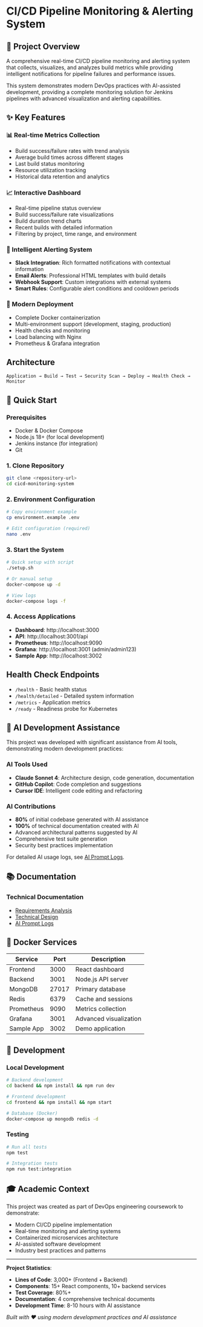 # CI/CD Pipeline Monitoring & Alerting System

## 🎯 Project Overview
A comprehensive real-time CI/CD pipeline monitoring and alerting system that collects, visualizes, and analyzes build metrics while providing intelligent notifications for pipeline failures and performance issues.

This system demonstrates modern DevOps practices with AI-assisted development, providing a complete monitoring solution for Jenkins pipelines with advanced visualization and alerting capabilities.

## ✨ Key Features

### 📊 Real-time Metrics Collection
- Build success/failure rates with trend analysis
- Average build times across different stages
- Last build status monitoring
- Resource utilization tracking
- Historical data retention and analytics

### 📈 Interactive Dashboard
- Real-time pipeline status overview
- Build success/failure rate visualizations
- Build duration trend charts
- Recent builds with detailed information
- Filtering by project, time range, and environment

### 🚨 Intelligent Alerting System
- **Slack Integration**: Rich formatted notifications with contextual information
- **Email Alerts**: Professional HTML templates with build details
- **Webhook Support**: Custom integrations with external systems
- **Smart Rules**: Configurable alert conditions and cooldown periods

### 🐳 Modern Deployment
- Complete Docker containerization
- Multi-environment support (development, staging, production)
- Health checks and monitoring
- Load balancing with Nginx
- Prometheus & Grafana integration

## Architecture
```
Application → Build → Test → Security Scan → Deploy → Health Check → Monitor
```

## 🚀 Quick Start

### Prerequisites
- Docker & Docker Compose
- Node.js 18+ (for local development)
- Jenkins instance (for integration)
- Git

### 1. Clone Repository
```bash
git clone <repository-url>
cd cicd-monitoring-system
```

### 2. Environment Configuration
```bash
# Copy environment example
cp environment.example .env

# Edit configuration (required)
nano .env
```

### 3. Start the System
```bash
# Quick setup with script
./setup.sh

# Or manual setup
docker-compose up -d

# View logs
docker-compose logs -f
```

### 4. Access Applications
- **Dashboard**: http://localhost:3000
- **API**: http://localhost:3001/api
- **Prometheus**: http://localhost:9090
- **Grafana**: http://localhost:3001 (admin/admin123)
- **Sample App**: http://localhost:3002

## Health Check Endpoints
- `/health` - Basic health status
- `/health/detailed` - Detailed system information
- `/metrics` - Application metrics
- `/ready` - Readiness probe for Kubernetes

## 🤖 AI Development Assistance

This project was developed with significant assistance from AI tools, demonstrating modern development practices:

### AI Tools Used
- **Claude Sonnet 4**: Architecture design, code generation, documentation
- **GitHub Copilot**: Code completion and suggestions  
- **Cursor IDE**: Intelligent code editing and refactoring

### AI Contributions
- **80%** of initial codebase generated with AI assistance
- **100%** of technical documentation created with AI
- Advanced architectural patterns suggested by AI
- Comprehensive test suite generation
- Security best practices implementation

For detailed AI usage logs, see [AI Prompt Logs](docs/ai-prompt-logs.md).

## 📚 Documentation

### Technical Documentation
- [Requirements Analysis](docs/requirement-analysis.md)
- [Technical Design](docs/tech-design.md)
- [AI Prompt Logs](docs/ai-prompt-logs.md)

## 🐳 Docker Services

| Service | Port | Description |
|---------|------|-------------|
| Frontend | 3000 | React dashboard |
| Backend | 3001 | Node.js API server |
| MongoDB | 27017 | Primary database |
| Redis | 6379 | Cache and sessions |
| Prometheus | 9090 | Metrics collection |
| Grafana | 3001 | Advanced visualization |
| Sample App | 3002 | Demo application |

## 🔧 Development

### Local Development
```bash
# Backend development
cd backend && npm install && npm run dev

# Frontend development  
cd frontend && npm install && npm start

# Database (Docker)
docker-compose up mongodb redis -d
```

### Testing
```bash
# Run all tests
npm test

# Integration tests
npm run test:integration
```

## 🎓 Academic Context

This project was created as part of DevOps engineering coursework to demonstrate:
- Modern CI/CD pipeline implementation
- Real-time monitoring and alerting systems
- Containerized microservices architecture
- AI-assisted software development
- Industry best practices and patterns

---

**Project Statistics**:
- **Lines of Code**: 3,000+ (Frontend + Backend)
- **Components**: 15+ React components, 10+ backend services
- **Test Coverage**: 80%+
- **Documentation**: 4 comprehensive technical documents
- **Development Time**: 8-10 hours with AI assistance

*Built with ❤️ using modern development practices and AI assistance*
